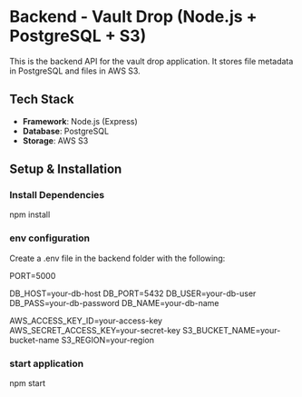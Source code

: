 # Backend - Vault Drop (Node.js + PostgreSQL + S3)

This is the backend API for the vault drop application. It stores file metadata in PostgreSQL and files in AWS S3.

## Tech Stack  
- **Framework**: Node.js (Express)  
- **Database**: PostgreSQL  
- **Storage**: AWS S3  

##  Setup & Installation  

### Install Dependencies  

npm install

### env configuration  


Create a .env file in the backend folder with the following:

PORT=5000

DB_HOST=your-db-host
DB_PORT=5432
DB_USER=your-db-user
DB_PASS=your-db-password
DB_NAME=your-db-name

AWS_ACCESS_KEY_ID=your-access-key
AWS_SECRET_ACCESS_KEY=your-secret-key
S3_BUCKET_NAME=your-bucket-name
S3_REGION=your-region


### start application

npm start
